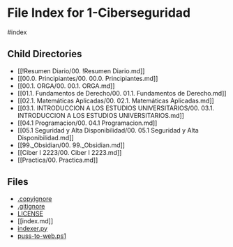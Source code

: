 # File Index for 1-Ciberseguridad
#index

## Child Directories

- [[!Resumen Diario/00. !Resumen Diario.md]]
- [[00.0. Principiantes/00. 00.0. Principiantes.md]]
- [[00.1. ORGA/00. 00.1. ORGA.md]]
- [[01.1. Fundamentos de Derecho/00. 01.1. Fundamentos de Derecho.md]]
- [[02.1. Matemáticas Aplicadas/00. 02.1. Matemáticas Aplicadas.md]]
- [[03.1. INTRODUCCION A LOS ESTUDIOS UNIVERSITARIOS/00. 03.1. INTRODUCCION A LOS ESTUDIOS UNIVERSITARIOS.md]]
- [[04.1 Programacion/00. 04.1 Programacion.md]]
- [[05.1 Seguridad y Alta Disponibilidad/00. 05.1 Seguridad y Alta Disponibilidad.md]]
- [[99._Obsidian/00. 99._Obsidian.md]]
- [[Ciber I 2223/00. Ciber I 2223.md]]
- [[Practica/00. Practica.md]]

## Files

- [.copyignore](https://github.com/Grado-en-Gestion-de-la-Ciberseguridad/1-Ciberseguridad-web/tree/v4/content/.copyignore)
- [.gitignore](https://github.com/Grado-en-Gestion-de-la-Ciberseguridad/1-Ciberseguridad-web/tree/v4/content/.gitignore)
- [LICENSE](https://github.com/Grado-en-Gestion-de-la-Ciberseguridad/1-Ciberseguridad-web/tree/v4/content/LICENSE)
- [[index.md]]
- [indexer.py](https://github.com/Grado-en-Gestion-de-la-Ciberseguridad/1-Ciberseguridad-web/tree/v4/content/indexer.py)
- [puss-to-web.ps1](https://github.com/Grado-en-Gestion-de-la-Ciberseguridad/1-Ciberseguridad-web/tree/v4/content/puss-to-web.ps1)
